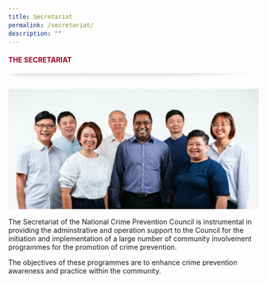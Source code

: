 ```yaml
---
title: Secretariat
permalink: /secretariat/
description: ""
---
```

#### <font style="color:#a20427;">THE SECRETARIAT</font>

![](/images/About/header-border.png)

![](/images/a1b51615-f546-4075-b5d7-2dfb1d561947.jpeg)

The Secretariat of the National Crime Prevention Council is instrumental in providing the adminstrative and operation support to the Council for the initiation and implementation of a large number of community involvement programmes for the promotion of crime prevention. 

The objectives of these programmes are to enhance crime prevention awareness and practice within the community.